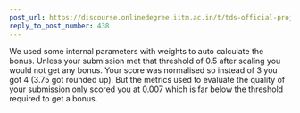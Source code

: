 ```yaml
---
post_url: https://discourse.onlinedegree.iitm.ac.in/t/tds-official-project1-discrepencies/171141/439
reply_to_post_number: 438
---
```

We used some internal parameters with weights to auto calculate the bonus. Unless your submission met that threshold of 0.5 after scaling you would not get any bonus. Your score was normalised so instead of 3 you got 4 (3.75 got rounded up). But the metrics used to evaluate the quality of your submission only scored you at 0.007 which is far below the threshold required to get a bonus.